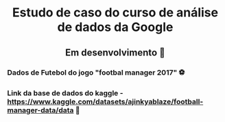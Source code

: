 <h1 align="center"> Estudo de caso do curso de análise de dados da Google </h1>

<h2 align="center"> Em desenvolvimento 🚧</h2>


### Dados de Futebol do jogo "footbal manager 2017" ⚽
### Link da base de dados do kaggle - https://www.kaggle.com/datasets/ajinkyablaze/football-manager-data/data 📃
